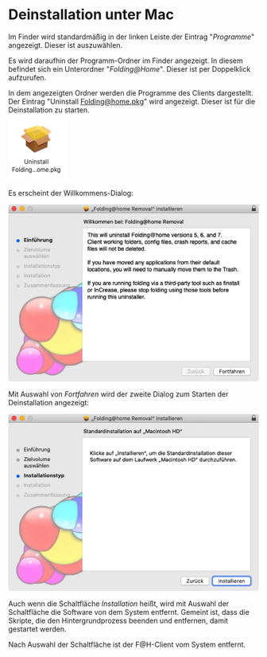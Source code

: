 # Deinstallation unter Mac

Im Finder wird standardmäßig in der linken Leiste der Eintrag "_Programme_" angezeigt. Dieser ist auszuwählen.

Es wird daraufhin der Programm-Ordner im Finder angezeigt. In diesem befindet sich ein Unterordner "_Folding@Home_". Dieser ist per Doppelklick aufzurufen.

In dem angezeigten Ordner werden die Programme des Clients dargestellt. Der Eintrag "Uninstall Folding@home.pkg" wird angezeigt. Dieser ist für die Deinstallation zu starten. 

![](../.gitbook/assets/macdeinstall00.png)

Es erscheint der Willkommens-Dialog:

![](../.gitbook/assets/macdeinstall01.png)

Mit Auswahl von _Fortfahren_ wird der zweite Dialog zum Starten der Deinstallation angezeigt:

![](../.gitbook/assets/macdeinstall02.png)

Auch wenn die Schaltfläche _Installation_ heißt, wird mit Auswahl der Schaltfläche die Software von dem System entfernt. Gemeint ist, dass die Skripte, die den Hintergrundprozess beenden und entfernen, damit gestartet werden.

Nach Auswahl der Schaltfläche ist der F@H-Client vom System entfernt.

